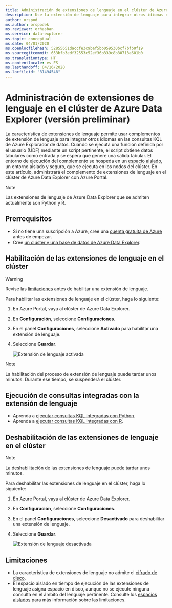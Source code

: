 ```yaml
---
title: Administración de extensiones de lenguaje en el clúster de Azure Data Explorer
description: Use la extensión de lenguaje para integrar otros idiomas en las consultas de KQL de Azure Data Explorer.
author: orspod
ms.author: orspodek
ms.reviewer: orhasban
ms.service: data-explorer
ms.topic: conceptual
ms.date: 04/01/2020
ms.openlocfilehash: 52855651daccfe3c9baf5bb059530bcf7bfb0f19
ms.sourcegitcommit: 653bfb3edf32553c52ef36b339c8b80713a601b0
ms.translationtype: HT
ms.contentlocale: es-ES
ms.lasthandoff: 04/16/2020
ms.locfileid: "81494548"
---
```

# <a name="manage-language-extensions-in-your-azure-data-explorer-cluster-preview"></a>Administración de extensiones de lenguaje en el clúster de Azure Data Explorer (versión preliminar)

La característica de extensiones de lenguaje permite usar complementos de extensión de lenguaje para integrar otros idiomas en las consultas KQL de Azure Explorador de datos. Cuando se ejecuta una función definida por el usuario (UDF) mediante un script pertinente, el script obtiene datos tabulares como entrada y se espera que genere una salida tabular. El entorno de ejecución del complemento se hospeda en un [espacio aislado](kusto/concepts/sandboxes.md), un entorno aislado y seguro, que se ejecuta en los nodos del clúster. En este artículo, administrará el complemento de extensiones de lenguaje en el clúster de Azure Data Explorer con Azure Portal.

> [!NOTE]
> Las extensiones de lenguaje de Azure Data Explorer que se admiten actualmente son Python y R.

## <a name="prerequisites"></a>Prerrequisitos

* Si no tiene una suscripción a Azure, cree una [cuenta gratuita de Azure](https://azure.microsoft.com/free/) antes de empezar.
* Cree [un clúster y una base de datos de Azure Data Explorer](create-cluster-database-portal.md).

## <a name="enable-language-extensions-on-your-cluster"></a>Habilitación de las extensiones de lenguaje en el clúster

> [!WARNING]
> Revise las [limitaciones](#limitations) antes de habilitar una extensión de lenguaje.

Para habilitar las extensiones de lenguaje en el clúster, haga lo siguiente:

1. En Azure Portal, vaya al clúster de Azure Data Explorer. 
1. En **Configuración**, seleccione **Configuraciones**. 
1. En el panel **Configuraciones**, seleccione **Activado** para habilitar una extensión de lenguaje.
1. Seleccione **Guardar**.
 
    ![Extensión de lenguaje activada](media/language-extensions/configurations-enable-extension.png)

> [!NOTE]
> La habilitación del proceso de extensión de lenguaje puede tardar unos minutos. Durante ese tiempo, se suspenderá el clúster.
 
## <a name="run-language-extension-integrated-queries"></a>Ejecución de consultas integradas con la extensión de lenguaje

* Aprenda a [ejecutar consultas KQL integradas con Python](kusto/query/pythonplugin.md).
* Aprenda a [ejecutar consultas KQL integradas con R](kusto/query/rplugin.md). 

## <a name="disable-language-extensions-on-your-cluster"></a>Deshabilitación de las extensiones de lenguaje en el clúster

> [!NOTE]
> La deshabilitación de las extensiones de lenguaje puede tardar unos minutos.

Para deshabilitar las extensiones de lenguaje en el clúster, haga lo siguiente:

1. En Azure Portal, vaya al clúster de Azure Data Explorer. 
1. En **Configuración**, seleccione **Configuraciones**. 
1. En el panel **Configuraciones**, seleccione **Desactivado** para deshabilitar una extensión de lenguaje.
1. Seleccione **Guardar**.

    ![Extensión de lenguaje desactivada](media/language-extensions/configurations-disable-extension.png)

## <a name="limitations"></a>Limitaciones

* La característica de extensiones de lenguaje no admite el [cifrado de disco](manage-cluster-security.md). 
* El espacio aislado en tiempo de ejecución de las extensiones de lenguaje asigna espacio en disco, aunque no se ejecute ninguna consulta en el ámbito del lenguaje pertinente.
Consulte los [espacios aislados](kusto/concepts/sandboxes.md) para más información sobre las limitaciones.
